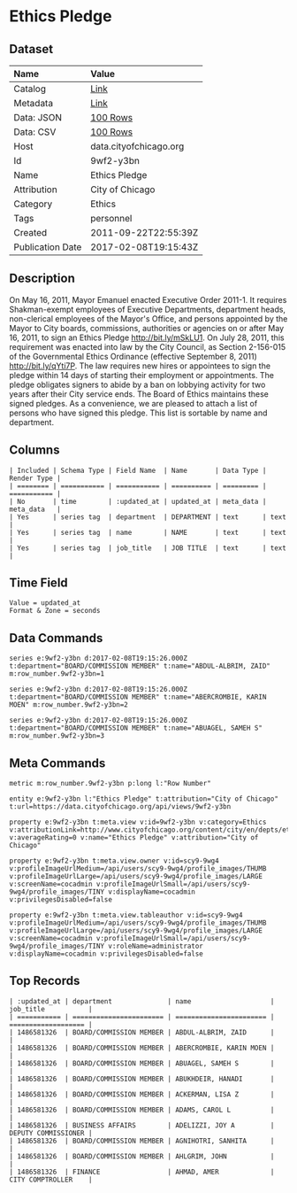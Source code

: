 # Ethics Pledge

## Dataset

| Name | Value |
| :--- | :---- |
| Catalog | [Link](https://catalog.data.gov/dataset/ethics-pledge-8ad6d) |
| Metadata | [Link](https://data.cityofchicago.org/api/views/9wf2-y3bn) |
| Data: JSON | [100 Rows](https://data.cityofchicago.org/api/views/9wf2-y3bn/rows.json?max_rows=100) |
| Data: CSV | [100 Rows](https://data.cityofchicago.org/api/views/9wf2-y3bn/rows.csv?max_rows=100) |
| Host | data.cityofchicago.org |
| Id | 9wf2-y3bn |
| Name | Ethics Pledge |
| Attribution | City of Chicago |
| Category | Ethics |
| Tags | personnel |
| Created | 2011-09-22T22:55:39Z |
| Publication Date | 2017-02-08T19:15:43Z |

## Description

On May 16, 2011, Mayor Emanuel enacted Executive Order 2011-1.  It requires Shakman-exempt employees of Executive Departments, department heads, non-clerical employees of the Mayor's Office, and persons appointed by the Mayor to City boards, commissions, authorities or agencies on or after May 16, 2011, to sign an Ethics Pledge http://bit.ly/mSkLU1. On July 28, 2011, this requirement was enacted into law by the City Council, as Section 2-156-015 of the Governmental Ethics Ordinance (effective September 8, 2011) http://bit.ly/qYti7P. The law requires new hires or appointees to sign the pledge within 14 days of starting their employment or appointments.  The pledge obligates signers to abide by a ban on lobbying activity for two years after their City service ends.  The Board of Ethics maintains these signed pledges.  As a convenience, we are pleased to attach a list of persons who have signed this pledge.  This list is sortable by name and department.

## Columns

```ls
| Included | Schema Type | Field Name  | Name       | Data Type | Render Type |
| ======== | =========== | =========== | ========== | ========= | =========== |
| No       | time        | :updated_at | updated_at | meta_data | meta_data   |
| Yes      | series tag  | department  | DEPARTMENT | text      | text        |
| Yes      | series tag  | name        | NAME       | text      | text        |
| Yes      | series tag  | job_title   | JOB TITLE  | text      | text        |
```

## Time Field

```ls
Value = updated_at
Format & Zone = seconds
```

## Data Commands

```ls
series e:9wf2-y3bn d:2017-02-08T19:15:26.000Z t:department="BOARD/COMMISSION MEMBER" t:name="ABDUL-ALBRIM, ZAID" m:row_number.9wf2-y3bn=1

series e:9wf2-y3bn d:2017-02-08T19:15:26.000Z t:department="BOARD/COMMISSION MEMBER" t:name="ABERCROMBIE, KARIN MOEN" m:row_number.9wf2-y3bn=2

series e:9wf2-y3bn d:2017-02-08T19:15:26.000Z t:department="BOARD/COMMISSION MEMBER" t:name="ABUAGEL, SAMEH S" m:row_number.9wf2-y3bn=3
```

## Meta Commands

```ls
metric m:row_number.9wf2-y3bn p:long l:"Row Number"

entity e:9wf2-y3bn l:"Ethics Pledge" t:attribution="City of Chicago" t:url=https://data.cityofchicago.org/api/views/9wf2-y3bn

property e:9wf2-y3bn t:meta.view v:id=9wf2-y3bn v:category=Ethics v:attributionLink=http://www.cityofchicago.org/content/city/en/depts/ethics/dataset/ethics_pledge.html v:averageRating=0 v:name="Ethics Pledge" v:attribution="City of Chicago"

property e:9wf2-y3bn t:meta.view.owner v:id=scy9-9wg4 v:profileImageUrlMedium=/api/users/scy9-9wg4/profile_images/THUMB v:profileImageUrlLarge=/api/users/scy9-9wg4/profile_images/LARGE v:screenName=cocadmin v:profileImageUrlSmall=/api/users/scy9-9wg4/profile_images/TINY v:displayName=cocadmin v:privilegesDisabled=false

property e:9wf2-y3bn t:meta.view.tableauthor v:id=scy9-9wg4 v:profileImageUrlMedium=/api/users/scy9-9wg4/profile_images/THUMB v:profileImageUrlLarge=/api/users/scy9-9wg4/profile_images/LARGE v:screenName=cocadmin v:profileImageUrlSmall=/api/users/scy9-9wg4/profile_images/TINY v:roleName=administrator v:displayName=cocadmin v:privilegesDisabled=false
```

## Top Records

```ls
| :updated_at | department              | name                    | job_title           | 
| =========== | ======================= | ======================= | =================== | 
| 1486581326  | BOARD/COMMISSION MEMBER | ABDUL-ALBRIM, ZAID      |                     | 
| 1486581326  | BOARD/COMMISSION MEMBER | ABERCROMBIE, KARIN MOEN |                     | 
| 1486581326  | BOARD/COMMISSION MEMBER | ABUAGEL, SAMEH S        |                     | 
| 1486581326  | BOARD/COMMISSION MEMBER | ABUKHDEIR, HANADI       |                     | 
| 1486581326  | BOARD/COMMISSION MEMBER | ACKERMAN, LISA Z        |                     | 
| 1486581326  | BOARD/COMMISSION MEMBER | ADAMS, CAROL L          |                     | 
| 1486581326  | BUSINESS AFFAIRS        | ADELIZZI, JOY A         | DEPUTY COMMISSIONER | 
| 1486581326  | BOARD/COMMISSION MEMBER | AGNIHOTRI, SANHITA      |                     | 
| 1486581326  | BOARD/COMMISSION MEMBER | AHLGRIM, JOHN           |                     | 
| 1486581326  | FINANCE                 | AHMAD, AMER             | CITY COMPTROLLER    | 
```